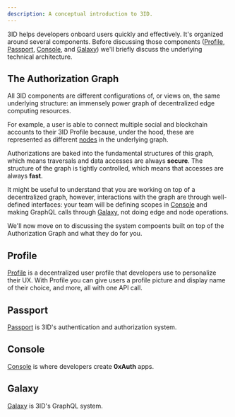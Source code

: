 ```yaml
---
description: A conceptual introduction to 3ID.
---
```


3ID helps developers onboard users quickly and effectively. It's organized
around several components. Before discussing those components ([Profile](#profile),
[Passport](#passport), [Console](#console), and [Galaxy](#galaxy)) we'll briefly
discuss the underlying technical architecture.

## The Authorization Graph

All 3ID components are different configurations of, or views on, the same
underlying structure: an immensely power graph of decentralized edge computing
resources.

For example, a user is able to connect multiple social and blockchain accounts
to their 3ID Profile because, under the hood, these are represented as different
[nodes](glossary.md#nodes) in the underlying graph.

Authorizations are baked into the fundamental structures of this graph, which
means traversals and data accesses are always **secure**. The structure of the
graph is tightly controlled, which means that accesses are always **fast**.

It might be useful to understand that you are working on top of a decentralized
graph, however, interactions with the graph are through well-defined interfaces:
your team will be defining scopes in [Console](../console/reference.md#scopes)
and making GraphQL calls through [Galaxy](../galaxy/index.md), not doing edge
and node operations.

We'll now move on to discussing the system compoents built on top of the
Authorization Graph and what they do for you.

## Profile

[Profile](../profile/index.md) is a decentralized user profile that developers
use to personalize their UX. With Profile you can give users a profile picture
and display name of their choice, and more, all with one API call.

## Passport

[Passport](../passport/index.md) is 3ID's authentication and authorization system.

## Console

[Console](../console/index.md) is where developers create **0xAuth** apps.

## Galaxy

[Galaxy](../galaxy/index.md) is 3ID's GraphQL system.


